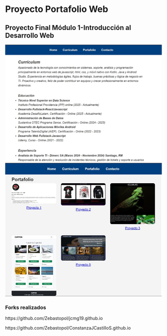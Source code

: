 # Proyecto Portafolio Web

<h2>Proyecto Final Módulo 1-Introducción al Desarrollo Web</h2>

![imagen_referencial](assets/img/rdm1.jpg)
![imagen_referencial2](assets/img/rdm2.jpg)

<h3>Forks realizados</h3>
<p>https://github.com/Zebastopol/jcmg19.github.io</p>
<p>https://github.com/Zebastopol/ConstanzaJCastilloS.github.io</p>
